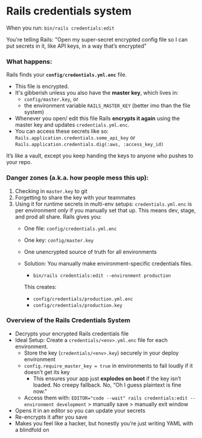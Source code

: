 # Rails credentials system

When you run: `bin/rails credentials:edit`

You're telling Rails: "Open my super-secret encrypted config file so I can put secrets in it, like API keys, in a way that’s encrypted”

### What happens:

Rails finds your **`config/credentials.yml.enc`** file.

- This file is encrypted.
- It's gibberish unless you also have the **master key**, which lives in:
    - `config/master.key`, or
    - the environment variable `RAILS_MASTER_KEY` (better imo than the file system)
- Whenever you open/ edit this file Rails **encrypts it again** using the master key and updates `credentials.yml.enc`.
- You can access these secrets like so: `Rails.application.credentials.some_api_key` or `Rails.application.credentials.dig(:aws, :access_key_id)`

It’s like a vault, except you keep handing the keys to anyone who pushes to your repo.

### Danger zones (a.k.a. how people mess this up):

1. Checking in `master.key` to git
2. Forgetting to share the key with your teammates
3. Using it for runtime secrets in multi-env setups: `credentials.yml.enc` is per environment *only* if you manually set that up. This means dev, stage, and prod all share. Rails gives you:
    - One file: `config/credentials.yml.enc`
    - One key: `config/master.key`
    - One unencrypted source of truth for all environments
    - Solution: You manually make environment-specific credentials files.
        - `bin/rails credentials:edit --environment production`
        
        This creates:
        
        - `config/credentials/production.yml.enc`
        - `config/credentials/production.key`

### Overview of the Rails Credentials System

- Decrypts your encrypted Rails credentials file
- Ideal Setup: Create a `credentials/<env>.yml.enc` file for each environment.
    - Store the key (`credentials/<env>.key`) securely in your deploy environment
    - `config.require_master_key = true` in environments to fail loudly if it doesn’t get its key
        - This ensures your app just **explodes on boot** if the key isn’t loaded. No creepy fallback. No, “Oh I guess plaintext is fine now.”
    - Access them with: `EDITOR="code --wait" rails credentials:edit --environment development`  > manually save > manually exit window
- Opens it in an editor so you can update your secrets
- Re-encrypts it after you save
- Makes you feel like a hacker, but honestly you’re just writing YAML with a blindfold on